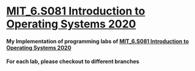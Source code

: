# [MIT_6.S081 Introduction to Operating Systems 2020](https://pdos.csail.mit.edu/6.S081/2020/)
#### My Implementation of programming labs of [MIT_6.S081 Introduction to Operating Systems 2020](https://pdos.csail.mit.edu/6.S081/2020/)
#### For each lab, please checkout to different branches
